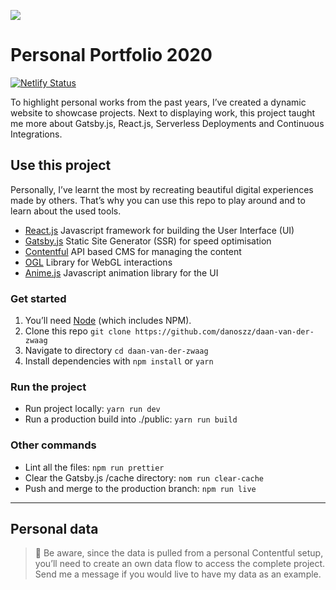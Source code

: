 ![](https://daanvanderzwaag.com/screenrec-header_repo.gif)

# Personal Portfolio 2020

[![Netlify Status](https://api.netlify.com/api/v1/badges/7ec1dd00-30a0-4187-8a5b-3453a22e544f/deploy-status)](https://app.netlify.com/sites/daanvanderzwaag/deploys)

To highlight personal works from the past years, I’ve created a dynamic website to showcase projects. Next to displaying work, this project taught me more about Gatsby.js, React.js, Serverless Deployments and Continuous Integrations.

## Use this project

Personally, I’ve learnt the most by recreating beautiful digital experiences made by others. That’s why you can use this repo to play around and to learn about the used tools.

-   [React.js](https://reactjs.org/) Javascript framework for building the User Interface (UI)
-   [Gatsby.js](https://www.gatsbyjs.org/) Static Site Generator (SSR) for speed optimisation
-   [Contentful](https://www.contentful.com/) API based CMS for managing the content
-   [OGL](https://github.com/oframe/ogl) Library for WebGL interactions
-   [Anime.js](https://animejs.com/) Javascript animation library for the UI

### Get started

1. You’ll need [Node](_https://nodejs.org/_) (which includes NPM).
2. Clone this repo `git clone https://github.com/danoszz/daan-van-der-zwaag`
3. Navigate to directory `cd daan-van-der-zwaag`
4. Install dependencies with `npm install` or `yarn`

### Run the project

-   Run project locally: `yarn run dev`
-   Run a production build into ./public: `yarn run build`

### Other commands

-   Lint all the files: `npm run prettier`
-   Clear the Gatsby.js /cache directory: `nom run clear-cache`
-   Push and merge to the production branch: `npm run live`

---

## Personal data

> 👀 Be aware, since the data is pulled from a personal Contentful setup, you’ll need to create an own data flow to access the complete project. Send me a message if you would live to have my data as an example.
